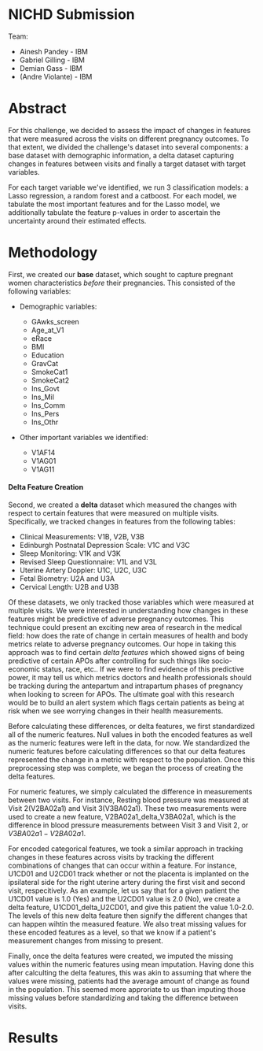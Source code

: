 # NICHD Submission

Team: 
- Ainesh Pandey - IBM
- Gabriel Gilling - IBM
- Demian Gass - IBM
- (Andre Violante) - IBM

# Abstract

For this challenge, we decided to assess the impact of changes in features that were measured across the visits on different pregnancy outcomes. To that extent, we divided the challenge's dataset into several components: a base dataset with demographic information, a delta dataset capturing changes in features between visits and finally a target dataset with target variables.

For each target variable we've identified, we run 3 classification models: a Lasso regression, a random forest and a catboost. For each model, we tabulate the most important features and for the Lasso model, we additionally tabulate the feature p-values in order to ascertain the uncertainty around their estimated effects.


# Methodology

First, we created our __base__ dataset, which sought to capture pregnant women characteristics _before_ their pregnancies. This consisted of the following variables:
- Demographic variables:
  - GAwks_screen
  - Age_at_V1
  - eRace
  - BMI
  - Education
  - GravCat
  - SmokeCat1
  - SmokeCat2
  - Ins_Govt         
  - Ins_Mil           
  - Ins_Comm         
  - Ins_Pers        
  - Ins_Othr
  
- Other important variables we identified:
  - V1AF14
  - V1AG01
  - V1AG11

#### Delta Feature Creation
Second, we created a __delta__ dataset which measured the changes with respect to certain features that were measured on multiple visits. Specifically, we tracked changes in features from the following tables:

  - Clinical Measurements: V1B, V2B, V3B
  - Edinburgh Postnatal Depression Scale: V1C and V3C
  - Sleep Monitoring: V1K and V3K
  - Revised Sleep Questionnaire: V1L and V3L
  - Uterine Artery Doppler: U1C, U2C, U3C
  - Fetal Biometry: U2A and U3A
  - Cervical Length: U2B and U3B

Of these datasets, we only tracked those variables which were measured at multiple visits. We were interested in understanding how changes in these features might be predictive of adverse pregnancy outcomes. This technique could present an exciting new area of research in the medical field: how does the rate of change in certain measures of health and body metrics relate to adverse pregnancy outcomes. Our hope in taking this approach was to find certain *delta features* which showed signs of being predictive of certain APOs after controlling for such things like socio-economic status, race, etc.. If we were to find evidence of this predictive power, it may tell us which metrics doctors and health professionals should be tracking during the antepartum and intrapartum phases of pregnancy when looking to screen for APOs. The ultimate goal with this research would be to build an alert system which flags certain patients as being at risk when we see worrying changes in their health measurements. 

Before calculating these differences, or delta features, we first standardized all of the numeric features. Null values in both the encoded features as well as the numeric features were left in the data, for now. We standardized the numeric features before calculating differences so that our delta features represented the change in a metric with respect to the population. Once this preprocessing step was complete, we began the process of creating the delta features.

For numeric features, we simply calculated the difference in measurements between two visits. For instance, Resting blood pressure was measured at Visit 2(V2BA02a1) and Visit 3(V3BA02a1). These two measurements were used to create a new feature, V2BA02a1_delta_V3BA02a1, which is the difference in blood pressure measurements between Visit 3 and Visit 2, or $V3BA02a1 - V2BA02a1$. 

For encoded categorical features, we took a similar approach in tracking changes in these features across visits by tracking the different combinations of changes that can occur within a feature. For instance, U1CD01 and U2CD01 track whether or not the placenta is implanted on the ipsilateral side for the right uterine artery during the first visit and second visit, respecitively. As an example, let us say that for a given patient the U1CD01 value is 1.0 (Yes) and the U2CD01 value is 2.0 (No), we create a delta feature, U1CD01_delta_U2CD01, and give this patient the value 1.0-2.0. The levels of this new delta feature then signify the different changes that can happen wihtin the measured feature. We also treat missing values for these encoded features as a level, so that we know if a patient's measurement changes from missing to present.

Finally, once the delta features were created, we imputed the missing values within the numeric features using mean imputation. Having done this after calculting the delta features, this was akin to assuming that where the values were missing, patients had the average amount of change as found in the population. This seemed more approriate to us than imputing those missing values before standardizing and taking the difference between visits.

# Results
